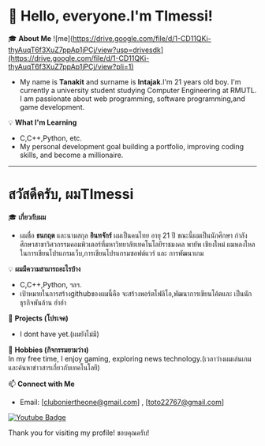 # 👋 Hello, everyone.I'm TImessi!  

🎓 **About Me**
![me](https://drive.google.com/file/d/1-CD11QKi-thyAuqT6f3XuZ7ppAp1jPCj/view?usp=drivesdk](https://drive.google.com/file/d/1-CD11QKi-thyAuqT6f3XuZ7ppAp1jPCj/view?pli=1)

- My name is **Tanakit** and surname is **Intajak**.I'm 21 years old boy.
I'm currently a university student studying Computer Engineering at RMUTL. I am passionate about web programming, software programming,and  game development.  

💡 **What I'm Learning**  
- C,C++,Python, etc.
- My personal development goal building a portfolio, improving coding skills, and become a millionaire.

---
# สวัสดีครับ, ผมTImessi
🎓 **เกี่ยวกับผม**
- ผมชื่อ **ธนกฤต** และนามสกุล **อินทจักร์** ผมเป็นคนไทย อายุ 21 ปี
ขณะนี้ผมเป็นนักศึกษา กำลังศึกษาสาขาวิศวกรรมคอมพิวเตอร์ที่มหาวิทยาลัยเทคโนโลยีราชมงคล พายัพ เชียงใหม่ ผมหลงใหลในการเขียนโปรแกรมเว็บ,การเขียนโปรแกรมซอฟต์แวร์ และ การพัฒนาเกม

💡 **ผมมีความสามารถอะไรบ้าง**  
- C,C++,Python, ฯลฯ.
- เป้าหมายในการสร้างgithubของผมนี้คือ จะสร้างพอร์ตโฟลิโอ,พัฒนาการเขียนโค้ตและ เป็นนักธุรกิจพันล้าน ฮ่าฮ่า

🔭 **Projects (โปรเจค)**  
- I dont have yet.(ผมยังไม่มี)

🌱 **Hobbies (กิจกรรมยามว่าง)**  
In my free time, I enjoy gaming, exploring news technology.(เวลาว่างผมเล่นเกม และค้นหาข่าวสารเกี่ยวกับเทคโนโลยี)

📫 **Connect with Me**  
- Email: [cluboniertheone@gmail.com] , [toto22767@gmail.com]
<div id="badges">
  <a href="https://youtube.com/@clubonier">
  <img src="https://img.shields.io/badge/YouTube-red?style=for-the-badge&logo=youtube&logoColor=white" alt="Youtube Badge"/>
  </a>
</div>


Thank you for visiting my profile!
ขอบคุณครับ!
